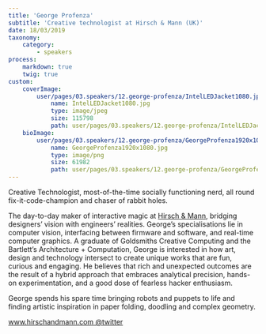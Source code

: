 ```yaml
---
title: 'George Profenza'
subtitle: 'Creative technologist at Hirsch & Mann (UK)'
date: 18/03/2019
taxonomy:
    category:
        - speakers
process:
    markdown: true
    twig: true
custom:
    coverImage:
        user/pages/03.speakers/12.george-profenza/IntelLEDJacket1080.jpg:
            name: IntelLEDJacket1080.jpg
            type: image/jpeg
            size: 115798
            path: user/pages/03.speakers/12.george-profenza/IntelLEDJacket1080.jpg
    bioImage:
        user/pages/03.speakers/12.george-profenza/GeorgeProfenza1920x1080.jpg:
            name: GeorgeProfenza1920x1080.jpg
            type: image/png
            size: 61982
            path: user/pages/03.speakers/12.george-profenza/GeorgeProfenza1920x1080.jpg
---
```


Creative Technologist, most-of-the-time socially functioning nerd, all round fix-it-code-champion and chaser of rabbit holes.

The day-to-day maker of interactive magic at [Hirsch & Mann](https://www.hirschandmann.com), bridging designers’ vision with engineers’ realities. George’s specialisations lie in computer vision, interfacing between firmware and software, and real-time computer graphics. A graduate of Goldsmiths Creative Computing and the Bartlett’s Architecture + Computation, George is interested in how art, design and technology intersect to create unique works that are fun, curious and engaging. He believes that rich and unexpected outcomes are the result of a hybrid approach that embraces analytical precision, hands-on experimentation, and a good dose of fearless hacker enthusiasm.

George spends his spare time bringing robots and puppets to life and finding artistic inspiration in paper folding, doodling and complex geometry.

[www.hirschandmann.com ](http://www.hirschandmann.com )
[@twitter](https://twitter.com/orgicus/)

